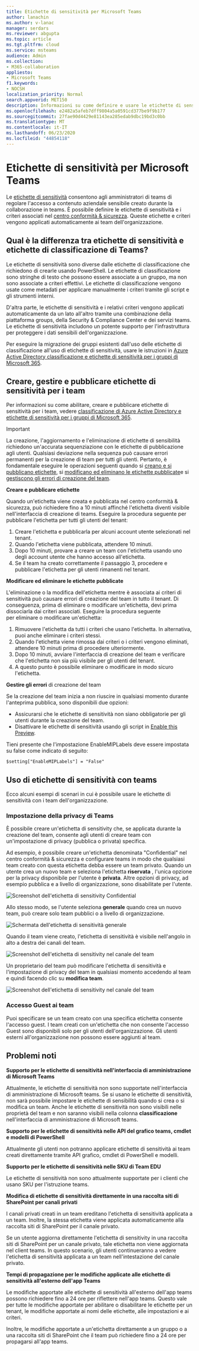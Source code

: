 ```yaml
---
title: Etichette di sensitività per Microsoft Teams
author: lanachin
ms.author: v-lanac
manager: serdars
ms.reviewer: abgupta
ms.topic: article
ms.tgt.pltfrm: cloud
ms.service: msteams
audience: Admin
ms.collection:
- M365-collaboration
appliesto:
- Microsoft Teams
f1.keywords:
- NOCSH
localization_priority: Normal
search.appverid: MET150
description: Informazioni su come definire e usare le etichette di sensitività in Microsoft teams.
ms.openlocfilehash: e2482a5afeb7dff9804a5a0591cd377be9f9b177
ms.sourcegitcommit: 27fae90d4429e81143ea285edab9dbc19bd3c0bb
ms.translationtype: MT
ms.contentlocale: it-IT
ms.lasthandoff: 06/23/2020
ms.locfileid: "44854118"
---
```

# <a name="sensitivity-labels-for-microsoft-teams"></a>Etichette di sensitività per Microsoft Teams

Le [etichette di sensitività](https://docs.microsoft.com/microsoft-365/compliance/sensitivity-labels) consentono agli amministratori di teams di regolare l'accesso a contenuto aziendale sensibile creato durante la collaborazione in teams. È possibile definire le etichette di sensitività e i criteri associati nel [centro conformità & sicurezza](https://docs.microsoft.com/microsoft-365/compliance/go-to-the-securitycompliance-center). Queste etichette e criteri vengono applicati automaticamente ai team dell'organizzazione.  

## <a name="whats-the-difference-between-sensitivity-labels-and-teams-classification-labels"></a>Qual è la differenza tra etichette di sensitività e etichette di classificazione di Teams?

Le etichette di sensitività sono diverse dalle etichette di classificazione che richiedono di crearle usando PowerShell. Le etichette di classificazione sono stringhe di testo che possono essere associate a un gruppo, ma non sono associate a criteri effettivi. Le etichette di classificazione vengono usate come metadati per applicare manualmente i criteri tramite gli script e gli strumenti interni.

D'altra parte, le etichette di sensitività e i relativi criteri vengono applicati automaticamente da un lato all'altro tramite una combinazione della piattaforma groups, della Security & Compliance Center e dei servizi teams. Le etichette di sensitività includono un potente supporto per l'infrastruttura per proteggere i dati sensibili dell'organizzazione.  

Per eseguire la migrazione dei gruppi esistenti dall'uso delle etichette di classificazione all'uso di etichette di sensitività, usare le istruzioni in [Azure Active Directory classificazione e etichette di sensitività per i gruppi di Microsoft 365](https://docs.microsoft.com/microsoft-365/compliance/migrate-aad-classification-sensitivity-labels).
## <a name="create-manage-and-publish-sensitivity-labels-for-teams"></a>Creare, gestire e pubblicare etichette di sensitività per i team

Per informazioni su come abilitare, creare e pubblicare etichette di sensitività per i team, vedere [classificazione di Azure Active Directory e etichette di sensitività per i gruppi di Microsoft 365](https://docs.microsoft.com/microsoft-365/compliance/sensitivity-labels-teams-groups-sites).

>[!IMPORTANT]
>La creazione, l'aggiornamento e l'eliminazione di etichette di sensibilità richiedono un'accurata sequenziazione con le etichette di pubblicazione agli utenti. Qualsiasi deviazione nella sequenza può causare errori permanenti per la creazione di team per tutti gli utenti. Pertanto, è fondamentale eseguire le operazioni seguenti quando si <a href="#createpublishlabels">creano e si pubblicano etichette</a>, si <a href="#modifydeletelabels">modificano ed eliminano le etichette pubblicate</a>e si <a href="#manageerrors">gestiscono gli errori di creazione del team</a>.

**Creare e pubblicare etichette** <a name="createpublishlabels"> </a>

Quando un'etichetta viene creata e pubblicata nel centro conformità & sicurezza, può richiedere fino a 10 minuti affinché l'etichetta diventi visibile nell'interfaccia di creazione di teams. Eseguire la procedura seguente per pubblicare l'etichetta per tutti gli utenti del tenant:
1. Creare l'etichetta e pubblicarla per alcuni account utente selezionati nel tenant.
2. Quando l'etichetta viene pubblicata, attendere 10 minuti.
3. Dopo 10 minuti, provare a creare un team con l'etichetta usando uno degli account utente che hanno accesso all'etichetta.
4. Se il team ha creato correttamente il passaggio 3, procedere e pubblicare l'etichetta per gli utenti rimanenti nel tenant.

**Modificare ed eliminare le etichette pubblicate** <a name="modifydeletelabels"> </a>

L'eliminazione o la modifica dell'etichetta mentre è associata ai criteri di sensitività può causare errori di creazione del team in tutto il tenant. Di conseguenza, prima di eliminare o modificare un'etichetta, devi prima dissociarla dai criteri associati. Eseguire la procedura seguente  
per eliminare o modificare un'etichetta:
1. Rimuovere l'etichetta da tutti i criteri che usano l'etichetta. In alternativa, puoi anche eliminare i criteri stessi.
2. Quando l'etichetta viene rimossa dai criteri o i criteri vengono eliminati, attendere 10 minuti prima di procedere ulteriormente.
3. Dopo 10 minuti, avviare l'interfaccia di creazione del team e verificare che l'etichetta non sia più visibile per gli utenti del tenant.
4. A questo punto è possibile eliminare o modificare in modo sicuro l'etichetta.

**Gestire gli errori** <a name="manageerrors"> </a> di creazione del team

Se la creazione del team inizia a non riuscire in qualsiasi momento durante l'anteprima pubblica, sono disponibili due opzioni:
 - Assicurarsi che le etichette di sensitività non siano obbligatorie per gli utenti durante la creazione del team.
 - Disattivare le etichette di sensitività usando gli script in [Enable this Preview](https://docs.microsoft.com/microsoft-365/compliance/sensitivity-labels-teams-groups-sites#enable-this-preview).

Tieni presente che l'impostazione EnableMIPLabels deve essere impostata su false come indicato di seguito:

```console
$setting["EnableMIPLabels"] = "False"
```

## <a name="using-sensitivity-labels-with-teams"></a>Uso di etichette di sensitività con teams

Ecco alcuni esempi di scenari in cui è possibile usare le etichette di sensitività con i team dell'organizzazione.

### <a name="privacy-setting-of-teams"></a>Impostazione della privacy di Teams

È possibile creare un'etichetta di sensitivity che, se applicata durante la creazione del team, consente agli utenti di creare team con un'impostazione di privacy (pubblica o privata) specifica.

Ad esempio, è possibile creare un'etichetta denominata "Confidential" nel centro conformità & sicurezza e configurare teams in modo che qualsiasi team creato con questa etichetta debba essere un team privato. Quando un utente crea un nuovo team e seleziona l'etichetta **riservata** , l'unica opzione per la privacy disponibile per l'utente è **privata**. Altre opzioni di privacy, ad esempio pubblica e a livello di organizzazione, sono disabilitate per l'utente.

![Screenshot dell'etichetta di sensitivity Confidential](media/sensitivity-labels-confidential-example.png)

Allo stesso modo, se l'utente seleziona **generale** quando crea un nuovo team, può creare solo team pubblici o a livello di organizzazione.

![Schermata dell'etichetta di sensitività generale](media/sensitivity-labels-general-example.png)

Quando il team viene creato, l'etichetta di sensitività è visibile nell'angolo in alto a destra dei canali del team.

![Screenshot dell'etichetta di sensitivity nel canale del team](media/sensitivity-labels-channel.png)

Un proprietario del team può modificare l'etichetta di sensitività e l'impostazione di privacy del team in qualsiasi momento accedendo al team e quindi facendo clic su **modifica team**.

![Screenshot dell'etichetta di sensitivity nel canale del team](media/sensitivity-labels-edit-team.png)

### <a name="guest-access-to-teams"></a>Accesso Guest ai team

Puoi specificare se un team creato con una specifica etichetta consente l'accesso guest. I team creati con un'etichetta che non consente l'accesso Guest sono disponibili solo per gli utenti dell'organizzazione. Gli utenti esterni all'organizzazione non possono essere aggiunti al team.

## <a name="known-issues"></a>Problemi noti

**Supporto per le etichette di sensitività nell'interfaccia di amministrazione di Microsoft Teams**

Attualmente, le etichette di sensitività non sono supportate nell'interfaccia di amministrazione di Microsoft teams. Se si usano le etichette di sensitività, non sarà possibile impostare le etichette di sensibilità quando si crea o si modifica un team. Anche le etichette di sensitività non sono visibili nelle proprietà del team e non saranno visibili nella colonna **classificazione** nell'interfaccia di amministrazione di Microsoft teams.

**Supporto per le etichette di sensitività nelle API del grafico teams, cmdlet e modelli di PowerShell**

Attualmente gli utenti non potranno applicare etichette di sensitività ai team creati direttamente tramite API grafico, cmdlet di PowerShell e modelli.

**Supporto per le etichette di sensitività nelle SKU di Team EDU**

Le etichette di sensitività non sono attualmente supportate per i clienti che usano SKU per l'istruzione teams.

**Modifica di etichette di sensitività direttamente in una raccolta siti di SharePoint per canali privati**

I canali privati creati in un team ereditano l'etichetta di sensitività applicata a un team. Inoltre, la stessa etichetta viene applicata automaticamente alla raccolta siti di SharePoint per il canale privato.

Se un utente aggiorna direttamente l'etichetta di sensitivity in una raccolta siti di SharePoint per un canale privato, tale etichetta non viene aggiornata nel client teams. In questo scenario, gli utenti continueranno a vedere l'etichetta di sensitività applicata a un team nell'intestazione del canale privato.

**Tempi di propagazione per le modifiche applicate alle etichette di sensitività all'esterno dell'app Teams**

Le modifiche apportate alle etichette di sensitività all'esterno dell'app teams possono richiedere fino a 24 ore per riflettere nell'app teams. Questo vale per tutte le modifiche apportate per abilitare o disabilitare le etichette per un tenant, le modifiche apportate ai nomi delle etichette, alle impostazioni e ai criteri.

Inoltre, le modifiche apportate a un'etichetta direttamente a un gruppo o a una raccolta siti di SharePoint che il team può richiedere fino a 24 ore per propagarsi all'app teams.
